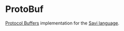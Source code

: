 # ProtoBuf

[Protocol Buffers](https://developers.google.com/protocol-buffers) implementation for the [Savi language](https://github.com/savi-lang/savi).
